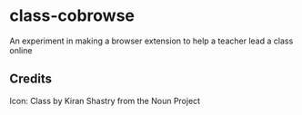 # class-cobrowse

An experiment in making a browser extension to help a teacher lead a class online

## Credits

Icon: Class by Kiran Shastry from the Noun Project
